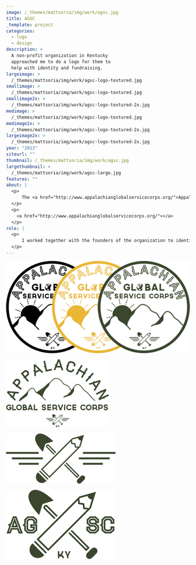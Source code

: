 ```yaml
---
image: /_themes/mattsoria/img/work/agsc.jpg
title: AGSC
_template: project
categories:
  - logo
  - design
description: >
  A non-profit organization in Kentucky
  approached me to do a logo for them to
  help with identity and fundraising.
largeimage: >
  /_themes/mattsoria/img/work/agsc-logo-textured.jpg
smallimage: >
  /_themes/mattsoria/img/work/agsc-logo-textured.jpg
smallimage2x: >
  /_themes/mattsoria/img/work/agsc-logo-textured-2x.jpg
medimage: >
  /_themes/mattsoria/img/work/agsc-logo-textured.jpg
medimage2x: >
  /_themes/mattsoria/img/work/agsc-logo-textured-2x.jpg
largeimage2x: >
  /_themes/mattsoria/img/work/agsc-logo-textured-2x.jpg
year: "2013"
siteurl: ""
thumbnail: /_themes/mattsoria/img/work/agsc.jpg
largethumbnail: >
  /_themes/mattsoria/img/work/agsc-large.jpg
features: ""
about: |
  <p>
  	  The <a href="http://www.appalachianglobalservicecorps.org/">Appalachian Global Service Corps</a> is a non-profit organization based in the Appalachian Mountains of Southeastern Kentucky, dedicated to developing global citizenship, leadership skills, and  language abilities of Appalachian youth through life-altering service  learning. Preceding a funding campaign to help 15 students travel to Peru for two weeks of experiential service and a cultural immersion experience, they approached me to design a logo that would help unify their identity and express their mission.
  </p>
  <p>
  	<a href="http://www.appalachianglobalservicecorps.org/"></a>
  </p>
role: |
  <p>
  	  I worked together with the founders of the organization to identify various visuals and themes that would help portray both the organization's roots, as well as its mission. I presented them with a series of sketches and ideas, and we narrowed down the visuals to what was really important to express through the logo. Inspired by various scout badges from the 50's and 60's, I created a circular composition that includes the rolling peaks of the Appalachian Mountains, a shining sun, and a cross made up of a shovel and pencil, to symbolize the physical and academic efforts of the organization and its volunteers. I reworked some of the main elements of the logo into various compositions to be used in a multitude of scenarios.
  </p>
---
```

<p style="text-align: center;">
	<img src="/_themes/mattsoria/img/work/agsc_logos.jpg">
</p>
<p class="grid_item one-third-left">
	<img src="/_themes/mattsoria/img/work/logo_borderless_green.png">
</p>
<p class="grid_item one-third-left">
	<img src="/_themes/mattsoria/img/work/icon_green.png">
</p>
<p class="grid_item one-third-right">
	<img src="/_themes/mattsoria/img/work/icon_2_green.png">
</p>